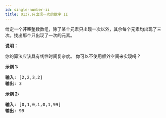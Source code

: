 ```yaml
---
id: single-number-ii
title: 0137.只出现一次的数字 II
---
```

给定一个**非空**整数数组，除了某个元素只出现一次以外，其余每个元素均出现了三次。找出那个只出现了一次的元素。

**说明：**

你的算法应该具有线性时间复杂度。 你可以不使用额外空间来实现吗？

**示例 1:**


<pre><strong>输入:</strong> [2,2,3,2]<br/><strong>输出:</strong> 3<br/></pre>

**示例 2:**


<pre><strong>输入:</strong> [0,1,0,1,0,1,99]<br/><strong>输出:</strong> 99</pre>

